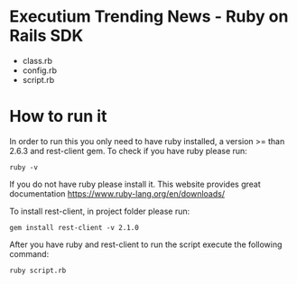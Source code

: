 # Executium Trending News - Ruby on Rails SDK
 
- class.rb
- config.rb
- script.rb

# How to run it

In order to run this you only need to have ruby installed, a version >= than 2.6.3 and rest-client gem.
To check if you have ruby please run:

```
ruby -v
```

If you do not have ruby please install it. This website provides great documentation https://www.ruby-lang.org/en/downloads/

To install rest-client, in project folder please run:

```
gem install rest-client -v 2.1.0
```

After you have ruby and rest-client to run the script execute the following command:

```
ruby script.rb
```
